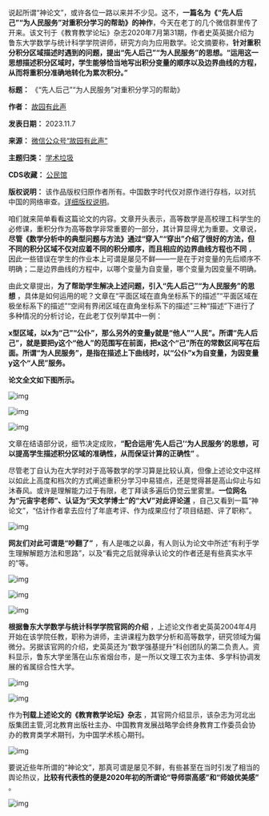 说起所谓“神论文”，或许各位一路以来并不少见。这不，**一篇名为《“先人后己”“为人民服务”对重积分学习的帮助》的神作**，今天在老丁的几个微信群里传了开来。该文刊于《教育教学论坛》杂志2020年7月第31期，作者史英英据介绍为鲁东大学数学与统计科学学院讲师，研究方向为应用数学。论文摘要称，**针对重积分积分区域描述时遇到的问题，提出“先人后己”“为人民服务”的思想。“运用这一思想描述积分区域时，学生能够恰当地写出积分变量的顺序以及边界曲线的方程，从而将重积分准确地转化为累次积分。”** 




**标题：** 《“先人后己”“为人民服务”对重积分学习的帮助》  

**作者：** [故园有此声](https://chinadigitaltimes.net/space/故园有此声)  

**发表日期：** 2023.11.7  

**来源：** [微信公众号“故园有此声”](https://web.archive.org/web/20231107161802/https://mp.weixin.qq.com/s/OOeSB4chJZ0boDzPM9Uviw)  

**主题归类：** [学术垃圾](https://chinadigitaltimes.net/space/学术垃圾)  

**CDS收藏：** [公民馆](https://chinadigitaltimes.net/space/%E5%85%AC%E6%B0%91%E9%A6%86)  

**版权说明：** 该作品版权归原作者所有。中国数字时代仅对原作进行存档，以对抗中国的网络审查。[详细版权说明](https://chinadigitaltimes.net/chinese/copyright)。


咱们就来简单看看这篇论文的内容。文章开头表示，高等数学是高校理工科学生的必修课，重积分作为高等数学非常重要的一部分，其计算显得尤为重要。文章说，**尽管《数学分析中的典型问题与方法》通过“穿入”“穿出”介绍了很好的方法，但不同的积分区域不仅对应着不同的积分顺序，而且相应的边界曲线方程也不同** ，因此一些错误在学生的作业本上可谓是屡见不鲜——一是在于对变量的先后顺序不明确；二是边界曲线的方程中，以哪个变量为自变量，哪个变量为因变量不明确。


由此文章提出，**为了帮助学生解决上述问题，引入“先人后己”“为人民服务”的思想** ，具体是如何运用的呢？文章在“平面区域在直角坐标系下的描述”“平面区域在极坐标系下的描述”“空间有界闭区域在直角坐标系下的描述”三种“描述”下进行了多种情况的分析讨论，在此老丁仅列举其中一例：


**x型区域，以x为“己”“公仆”，那么另外的变量y就是“他人”“人民”。所谓“先人后己”，就是要把y这个“他人”的范围写在前面，把x这个“己”所在的常数区间写在后面。所谓“为人民服务”，是指在描述上下曲线时，以“公仆”x为自变量，为因变量y这个“人民”服务。** 


**论文全文如下图所示。** 


![img](https://chinadigitaltimes.net/chinese/files/2023/11/post-701930-654a63284002d.png)


![img](https://chinadigitaltimes.net/chinese/files/2023/11/post-701930-654a63286e7aa.png)


![img](https://chinadigitaltimes.net/chinese/files/2023/11/post-701930-654a63297792b.png)


文章在结语部分说，细节决定成败，**“配合运用‘先人后己’‘为人民服务’的思想，可以提高学生描述积分区域的准确性，从而保证计算的正确性”** 。


尽管老丁自认为在大学时对于高等数学的学习算是比较认真，但像上述论文中这样以如此上高度和档次的方式阐述重积分学习中易错点，还是觉得甚是高山仰止与如沐春风。或许是理解能力过于有限，老丁拜读多遍后仍觉云里雾里。**一位网名为“元宙宇老师”、认证为“天文学博士”的“大V”对此评论道** ，自己又看到一篇“神论文”，“估计作者拿去应付了年底考评、作为成果应付了项目结题、评了职称”。


![img](https://chinadigitaltimes.net/chinese/files/2023/11/post-701930-654a63298f923.png)


**网友们对此可谓是“吵翻了”** ，有人是嗤之以鼻，有人则认为论文中所述“有利于学生理解解题方法和思路”，以及“看完之后就得承认论文的作者还是有些真实水平的”等。


![img](https://chinadigitaltimes.net/chinese/files/2023/11/post-701930-654a632a63ac9.png)


![img](https://chinadigitaltimes.net/chinese/files/2023/11/post-701930-654a632aa9efb.png)


![img](https://chinadigitaltimes.net/chinese/files/2023/11/post-701930-654a632ac344a.png)


**根据鲁东大学数学与统计科学学院官网的介绍** ，上述论文作者史英英2004年4月开始在该学院任教，职称为讲师，主讲课程为数学分析和高等数学，研究领域为偏微分。另据该官网的介绍，史英英还为“数学强基提升”科创团队的第二负责人。资料显示，鲁东大学坐落在山东省烟台市，是一所以文理工农为主体、多学科协调发展的省属综合性大学。


![img](https://chinadigitaltimes.net/chinese/files/2023/11/post-701930-654a632b45b97.png)


![img](https://chinadigitaltimes.net/chinese/files/2023/11/post-701930-654a632b6b81d.png)


作为**刊载上述论文的《教育教学论坛》杂志** ，其官网介绍显示，该杂志为河北出版集团主管,河北教育出版社主办、中国教育发展战略学会终身教育工作委员会协办的教育类学术期刊，为中国学术核心期刊。


![img](https://chinadigitaltimes.net/chinese/files/2023/11/post-701930-654a632c7d01b.png)


要说近些年所谓的“神论文”，那真可谓是屡见不鲜，有些甚至在当时引发了相当的舆论热议，**比较有代表性的便是2020年初的所谓论“导师崇高感”和“师娘优美感”** 。


![img](https://chinadigitaltimes.net/chinese/files/2023/11/post-701930-654a632c96075.png)

